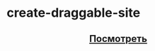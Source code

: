 # create-draggable-site
 
<h2 align="center"><a  href="https://venyak.github.io/create-draggable-site/">Посмотреть</a></h2>
